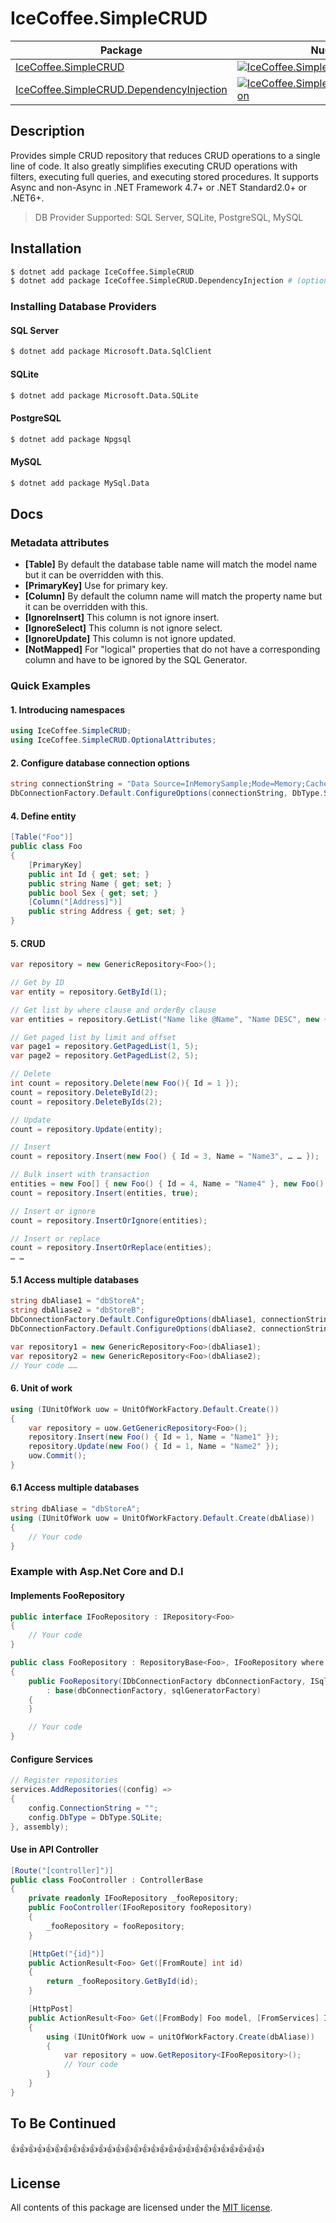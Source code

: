 # IceCoffee.SimpleCRUD

| Package | NuGet Stable | Downloads |
| ------- | ------------ | --------- |
| [IceCoffee.SimpleCRUD](https://www.nuget.org/packages/IceCoffee.SimpleCRUD/) | [![IceCoffee.SimpleCRUD](https://img.shields.io/nuget/v/IceCoffee.SimpleCRUD.svg)](https://www.nuget.org/packages/IceCoffee.SimpleCRUD/) | [![IceCoffee.SimpleCRUD](https://img.shields.io/nuget/dt/IceCoffee.SimpleCRUD.svg)](https://www.nuget.org/packages/IceCoffee.SimpleCRUD/) |
| [IceCoffee.SimpleCRUD.DependencyInjection](https://www.nuget.org/packages/IceCoffee.SimpleCRUD.DependencyInjection/) | [![IceCoffee.SimpleCRUD.DependencyInjection](https://img.shields.io/nuget/v/IceCoffee.SimpleCRUD.DependencyInjection.svg)](https://www.nuget.org/packages/IceCoffee.SimpleCRUD.DependencyInjection/) | [![IceCoffee.SimpleCRUD.DependencyInjection](https://img.shields.io/nuget/dt/IceCoffee.SimpleCRUD.DependencyInjection.svg)](https://www.nuget.org/packages/IceCoffee.SimpleCRUD.DependencyInjection/) |

## Description

Provides simple CRUD repository that reduces CRUD operations to a single line of code. It also greatly simplifies executing CRUD operations with filters, executing full queries, and executing stored procedures. It supports Async and non-Async in .NET Framework 4.7+ or .NET Standard2.0+ or .NET6+.

> DB Provider Supported: SQL Server, SQLite, PostgreSQL, MySQL

## Installation

```sh
$ dotnet add package IceCoffee.SimpleCRUD
$ dotnet add package IceCoffee.SimpleCRUD.DependencyInjection # (optional) If you want use DI
```

### Installing Database Providers
#### SQL Server
```sh
$ dotnet add package Microsoft.Data.SqlClient
```

#### SQLite
```sh
$ dotnet add package Microsoft.Data.SQLite
```

#### PostgreSQL
```sh
$ dotnet add package Npgsql
```

#### MySQL
```sh
$ dotnet add package MySql.Data
```

## Docs

### Metadata attributes

* **[Table]** By default the database table name will match the model name but it can be overridden with this.
* **[PrimaryKey]** Use for primary key.
* **[Column]** By default the column name will match the property name but it can be overridden with this.
* **[IgnoreInsert]** This column is not ignore insert.
* **[IgnoreSelect]** This column is not ignore select.
* **[IgnoreUpdate]** This column is not ignore updated.
* **[NotMapped]** For "logical" properties that do not have a corresponding column and have to be ignored by the SQL Generator.

### Quick Examples

#### 1. Introducing namespaces
``` csharp
using IceCoffee.SimpleCRUD;
using IceCoffee.SimpleCRUD.OptionalAttributes;
```

#### 2. Configure database connection options
``` csharp
string connectionString = "Data Source=InMemorySample;Mode=Memory;Cache=Shared";
DbConnectionFactory.Default.ConfigureOptions(connectionString, DbType.SQLite);
```

#### 4. Define entity
``` csharp
[Table("Foo")]
public class Foo
{
    [PrimaryKey]
    public int Id { get; set; }
    public string Name { get; set; }
    public bool Sex { get; set; }
    [Column("[Address]")]
    public string Address { get; set; }
}
```

#### 5. CRUD
``` csharp
var repository = new GenericRepository<Foo>();

// Get by ID
var entity = repository.GetById(1);

// Get list by where clause and orderBy clause
var entities = repository.GetList("Name like @Name", "Name DESC", new { Name = "%xx%" });

// Get paged list by limit and offset
var page1 = repository.GetPagedList(1, 5);
var page2 = repository.GetPagedList(2, 5);

// Delete
int count = repository.Delete(new Foo(){ Id = 1 });
count = repository.DeleteById(2);
count = repository.DeleteByIds(2);

// Update
count = repository.Update(entity);

// Insert
count = repository.Insert(new Foo() { Id = 3, Name = "Name3", … … });

// Bulk insert with transaction
entities = new Foo[] { new Foo() { Id = 4, Name = "Name4" }, new Foo() { Id = 5, Name = "Name5" } };
count = repository.Insert(entities, true);

// Insert or ignore
count = repository.InsertOrIgnore(entities);

// Insert or replace
count = repository.InsertOrReplace(entities);
… …
```

#### 5.1 Access multiple databases
``` csharp
string dbAliase1 = "dbStoreA";
string dbAliase2 = "dbStoreB";
DbConnectionFactory.Default.ConfigureOptions(dbAliase1, connectionString1, DbType.SQLite);
DbConnectionFactory.Default.ConfigureOptions(dbAliase2, connectionString2, DbType.SQLite);

var repository1 = new GenericRepository<Foo>(dbAliase1); 
var repository2 = new GenericRepository<Foo>(dbAliase2);
// Your code ……
```
#### 6. Unit of work
``` csharp
using (IUnitOfWork uow = UnitOfWorkFactory.Default.Create())
{
    var repository = uow.GetGenericRepository<Foo>();
    repository.Insert(new Foo() { Id = 1, Name = "Name1" });
    repository.Update(new Foo() { Id = 1, Name = "Name2" });
    uow.Commit();
}
```

#### 6.1 Access multiple databases
``` csharp
string dbAliase = "dbStoreA";
using (IUnitOfWork uow = UnitOfWorkFactory.Default.Create(dbAliase))
{
    // Your code
}
```

### Example with Asp.Net Core and D.I

#### Implements FooRepository

```csharp
public interface IFooRepository : IRepository<Foo>
{
    // Your code
}

public class FooRepository : RepositoryBase<Foo>, IFooRepository where T : class
{
    public FooRepository(IDbConnectionFactory dbConnectionFactory, ISqlGeneratorFactory sqlGeneratorFactory)
        : base(dbConnectionFactory, sqlGeneratorFactory)
    {
    }

    // Your code
}
```

#### Configure Services

```csharp
// Register repositories
services.AddRepositories((config) =>
{
    config.ConnectionString = "";
    config.DbType = DbType.SQLite;
}, assembly);
```

#### Use in API Controller
```csharp
[Route("[controller]")]
public class FooController : ControllerBase
{
    private readonly IFooRepository _fooRepository;
    public FooController(IFooRepository fooRepository)
    {
        _fooRepository = fooRepository;
    }

    [HttpGet("{id}")]
    public ActionResult<Foo> Get([FromRoute] int id)
    {
        return _fooRepository.GetById(id);
    }

    [HttpPost]
    public ActionResult<Foo> Get([FromBody] Foo model, [FromServices] IUnitOfWorkFactory unitOfWorkFactory)
    {
        using (IUnitOfWork uow = unitOfWorkFactory.Create(dbAliase))
        {
            var repository = uow.GetRepository<IFooRepository>();
            // Your code
        }
    }
}
```

## To Be Continued
👍👍👍👍👍👍👍👍👍👍👍👍👍👍👍👍👍👍👍👍👍👍👍👍👍👍👍👍👍

## License

All contents of this package are licensed under the [MIT license](https://github.com/1249993110/IceCoffee.SimpleCRUD/blob/main/LICENSE).
